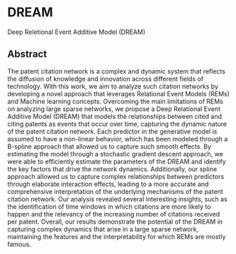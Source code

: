# DREAM
Deep Reletional Event Additive Model (DREAM) 

## Abstract 

The patent citation network is a complex and dynamic system that reflects the diffusion of knowledge and innovation across different fields of technology. With this work, we aim to analyze such citation networks by developing a novel approach that leverages Relational Event Models (REMs) and Machine learning concepts. Overcoming the main limitations of REMs on analyzing large sparse networks, we propose a Deep Relational Event Additive Model (DREAM) that models the relationships between cited and citing patents as events that occur over time, capturing the dynamic nature of the patent citation network. Each predictor in the generative model is assumed to have a non-linear behavior, which has been modeled through a B-spline approach that allowed us to capture such smooth effects. By estimating the model through a stochastic gradient descent approach, we were able to efficiently estimate the parameters of the DREAM and identify the key factors that drive the network dynamics. Additionally, our spline approach allowed us to capture complex relationships between predictors through elaborate interaction effects, leading to a more accurate and comprehensive interpretation of the underlying mechanisms of the patent citation network. Our analysis revealed several interesting insights, such as the identification of time windows in which citations are more likely to happen and the relevancy of the increasing number of citations received per patent. Overall, our results demonstrate the potential of the DREAM in capturing complex dynamics that arise in a large sparse network, maintaining the features and the interpretability for which REMs are mostly famous.

